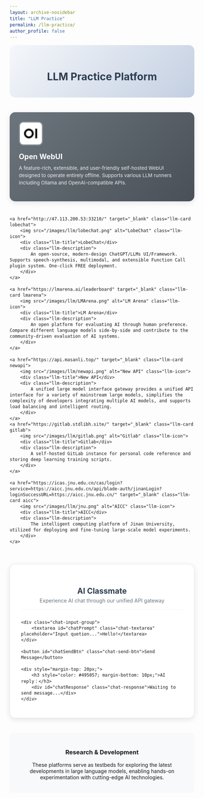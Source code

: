 ```yaml
---
layout: archive-nosidebar
title: "LLM Practice"
permalink: /llm-practice/
author_profile: false
---
```


<style>
.llm-container {
    display: grid;
    grid-template-columns: repeat(auto-fit, minmax(350px, 1fr));
    gap: 25px;
    margin: 30px 0;
}

.llm-card {
    background: linear-gradient(135deg, #667eea 0%, #764ba2 100%);
    border-radius: 15px;
    padding: 25px;
    color: white;
    text-decoration: none;
    transition: all 0.3s ease;
    box-shadow: 0 4px 15px rgba(0,0,0,0.1);
    position: relative;
    overflow: hidden;
}

.llm-card::before {
    content: '';
    position: absolute;
    top: 0;
    left: 0;
    right: 0;
    bottom: 0;
    background: rgba(255,255,255,0.1);
    opacity: 0;
    transition: opacity 0.3s ease;
}

.llm-card:hover {
    transform: translateY(-5px);
    box-shadow: 0 8px 25px rgba(0,0,0,0.2);
    text-decoration: none;
    color: white;
}

.llm-card:hover::before {
    opacity: 1;
}

.llm-icon {
    width: 60px;
    height: 60px;
    border-radius: 12px;
    margin-bottom: 15px;
    border: 3px solid rgba(255,255,255,0.2);
}

.llm-title {
    font-size: 1.4em;
    font-weight: bold;
    margin-bottom: 10px;
    color: white;
}

.llm-description {
    font-size: 0.95em;
    line-height: 1.5;
    margin-bottom: 15px;
    opacity: 0.9;
}

.llm-url {
    font-size: 0.85em;
    opacity: 0.8;
    font-family: monospace;
    background: rgba(255,255,255,0.1);
    padding: 5px 10px;
    border-radius: 5px;
    display: inline-block;
}

.openwebui {
    background: linear-gradient(135deg, #6c757d 0%, #495057 100%);
}

.lobechat {
    background: linear-gradient(135deg, #6c757d 0%, #495057 100%);
}

.lmarena {
    background: linear-gradient(135deg, #6c757d 0%, #495057 100%);
}

.newapi {
    background: linear-gradient(135deg, #6c757d 0%, #495057 100%);
}
.gitlab {
    background: linear-gradient(135deg, #6c757d 0%, #495057 100%);
}

.aicc {
    background: linear-gradient(135deg, #6c757d 0%, #495057 100%);
}

.page-header {
    text-align: center;
    margin-bottom: 40px;
    padding: 30px 0;
    background: linear-gradient(135deg, #f5f7fa 0%, #c3cfe2 100%);
    border-radius: 15px;
}

.page-header h1 {
    color: #2c3e50;
    margin-bottom: 10px;
}

.page-header p {
    color: #7f8c8d;
    font-size: 1.1em;
}

.chat-container {
    background: #ffffff;
    border-radius: 15px;
    padding: 30px;
    margin: 40px 0;
    box-shadow: 0 4px 15px rgba(0,0,0,0.1);
    border: 1px solid #e9ecef;
}

.chat-header {
    text-align: center;
    margin-bottom: 25px;
    padding-bottom: 15px;
    border-bottom: 2px solid #f8f9fa;
}

.chat-header h2 {
    color: #2c3e50;
    margin-bottom: 5px;
    font-size: 1.5em;
}

.chat-header p {
    color: #6c757d;
    margin: 0;
}

.chat-input-group {
    margin-bottom: 20px;
}

.chat-textarea {
    width: 100%;
    min-height: 120px;
    padding: 15px;
    border: 2px solid #e9ecef;
    border-radius: 10px;
    font-size: 14px;
    font-family: -apple-system, BlinkMacSystemFont, 'Segoe UI', Roboto, sans-serif;
    resize: vertical;
    transition: border-color 0.3s ease;
    box-sizing: border-box;
}

.chat-textarea:focus {
    outline: none;
    border-color: #495057;
    box-shadow: 0 0 0 3px rgba(73, 80, 87, 0.1);
}

.chat-send-btn {
    background: linear-gradient(135deg, #6c757d 0%, #495057 100%);
    color: white;
    border: none;
    padding: 12px 30px;
    border-radius: 8px;
    font-size: 14px;
    font-weight: 600;
    cursor: pointer;
    transition: all 0.3s ease;
    display: block;
    margin: 0 auto;
}

.chat-send-btn:hover {
    transform: translateY(-2px);
    box-shadow: 0 4px 12px rgba(73, 80, 87, 0.3);
}

.chat-send-btn:disabled {
    background: #adb5bd;
    cursor: not-allowed;
    transform: none;
    box-shadow: none;
}

.chat-response {
    background: #f8f9fa;
    border: 1px solid #e9ecef;
    border-radius: 10px;
    padding: 20px;
    min-height: 100px;
    font-family: -apple-system, BlinkMacSystemFont, 'Segoe UI', Roboto, sans-serif;
    font-size: 14px;
    line-height: 1.6;
    color: #495057;
    white-space: pre-wrap;
    word-wrap: break-word;
}

.chat-response.loading {
    background: linear-gradient(90deg, #f8f9fa 25%, #e9ecef 50%, #f8f9fa 75%);
    background-size: 200% 100%;
    animation: loading 1.5s infinite;
}

@keyframes loading {
    0% { background-position: 200% 0; }
    100% { background-position: -200% 0; }
}

.chat-response.error {
    background: #f8d7da;
    border-color: #f5c6cb;
    color: #721c24;
}
</style>

<div class="page-header">
    <h1>LLM Practice Platform</h1>

</div>



<div class="llm-container">
    <a href="http://47.113.200.53:33005/" target="_blank" class="llm-card openwebui">
        <img src="/images/llm/openwebui.png" alt="Open WebUI" class="llm-icon">
        <div class="llm-title">Open WebUI</div>
        <div class="llm-description">
            A feature-rich, extensible, and user-friendly self-hosted WebUI designed to operate entirely offline. Supports various LLM runners including Ollama and OpenAI-compatible APIs.
        </div>
    </a>

    <a href="http://47.113.200.53:33210/" target="_blank" class="llm-card lobechat">
        <img src="/images/llm/lobechat.png" alt="LobeChat" class="llm-icon">
        <div class="llm-title">LobeChat</div>
        <div class="llm-description">
            An open-source, modern-design ChatGPT/LLMs UI/Framework. Supports speech-synthesis, multimodal, and extensible Function Call plugin system. One-click FREE deployment.
        </div>
    </a>

    <a href="https://lmarena.ai/leaderboard" target="_blank" class="llm-card lmarena">
        <img src="/images/llm/LMArena.png" alt="LM Arena" class="llm-icon">
        <div class="llm-title">LM Arena</div>
        <div class="llm-description">
            An open platform for evaluating AI through human preference. Compare different language models side-by-side and contribute to the community-driven evaluation of AI systems.
        </div>
    </a>

    <a href="https://api.masanli.top/" target="_blank" class="llm-card newapi">
        <img src="/images/llm/newapi.png" alt="New API" class="llm-icon">
        <div class="llm-title">New API</div>
        <div class="llm-description">
            A unified large model interface gateway provides a unified API interface for a variety of mainstream large models, simplifies the complexity of developers integrating multiple AI models, and supports load balancing and intelligent routing.
        </div>
    </a>
    <a href="https://gitlab.stdlibh.site/" target="_blank" class="llm-card gitlab">
        <img src="/images/llm/gitlab.png" alt="Gitlab" class="llm-icon">
        <div class="llm-title">Gitlab</div>
        <div class="llm-description">
            A self-hosted GitLab instance for personal code reference and storing deep learning training scripts.
        </div>
    </a>

    <a href="https://icas.jnu.edu.cn/cas/login?service=https://aicc.jnu.edu.cn/api/blade-auth/jinanLogin?loginSuccessURL=https://aicc.jnu.edu.cn/" target="_blank" class="llm-card aicc">
        <img src="/images/llm/jnu.png" alt="AICC" class="llm-icon">
        <div class="llm-title">AICC</div>
        <div class="llm-description">
            The intelligent computing platform of Jinan University, utilized for deploying and fine-tuning large-scale model experiments.
        </div>
    </a>
</div>

<!-- AI Chat Interface -->
<div class="chat-container">
    <div class="chat-header">
        <h2>AI Classmate</h2>
        <p>Experience AI chat through our unified API gateway</p>
    </div>
    
    <div class="chat-input-group">
        <textarea id="chatPrompt" class="chat-textarea" placeholder="Input quetion...">Hello!</textarea>
    </div>
    
    <button id="chatSendBtn" class="chat-send-btn">Send Message</button>
    
    <div style="margin-top: 20px;">
        <h3 style="color: #495057; margin-bottom: 10px;">AI reply：</h3>
        <div id="chatResponse" class="chat-response">Waiting to send message...</div>
    </div>
    
    
</div>

<script>
const CHAT_API_URL = "https://api.masanli.top/v1/chat/completions";
const CHAT_API_KEY = "sk-hSOhO1abExLakY8DHt7ES19L8OBTEoS9LPP9tAvJqNUwnnsb";

document.getElementById("chatSendBtn").addEventListener("click", async () => {
    const prompt = document.getElementById("chatPrompt").value.trim();
    const responseDiv = document.getElementById("chatResponse");
    const sendBtn = document.getElementById("chatSendBtn");
    
    if (!prompt) {
        responseDiv.textContent = "请输入消息后再发送";
        responseDiv.className = "chat-response error";
        return;
    }
    
    // 设置加载状态
    responseDiv.textContent = "正在思考中...";
    responseDiv.className = "chat-response loading";
    sendBtn.disabled = true;
    sendBtn.textContent = "发送中...";

    try {
        // 使用与您成功代码相同的请求格式
        const res = await fetch(CHAT_API_URL, {
            method: "POST",
            headers: {
                "Content-Type": "application/json",
                "Authorization": `Bearer ${CHAT_API_KEY}`
            },
            body: JSON.stringify({
                model: "gemini-2.5-flash",
                messages: [
                    { role: "system", content: "You are a helpful assistant." },
                    { role: "user", content: prompt }
                ]
            })
        });

        if (!res.ok) {
            const errText = await res.text();
            throw new Error(`状态 ${res.status}: ${errText}`);
        }

        const data = await res.json();
        const reply = data.choices?.[0]?.message?.content;
        
        if (reply) {
            responseDiv.textContent = reply;
            responseDiv.className = "chat-response";
        } else {
            responseDiv.textContent = "未收到有效响应";
            responseDiv.className = "chat-response error";
        }
    } catch (err) {
        console.error("请求错误:", err);
        
        // 根据错误类型提供不同的提示
        if (err.message.includes('Failed to fetch') || err.name === 'TypeError') {
            responseDiv.textContent = `网络请求失败：CORS跨域限制\n\n原因：从 ${window.location.hostname} 访问 api.masanli.top 被浏览器阻止\n\n解决方案：\n1. 点击下方按钮直接访问 New API 网站\n2. 如果是开发者，可以尝试安装CORS浏览器扩展`;
        } else {
            responseDiv.textContent = "请求失败：" + err.message;
        }
        responseDiv.className = "chat-response error";
    } finally {
        // 恢复按钮状态
        sendBtn.disabled = false;
        sendBtn.textContent = "发送消息";
    }
});

// 支持回车键发送
document.getElementById("chatPrompt").addEventListener("keydown", (e) => {
    if (e.key === "Enter" && e.ctrlKey) {
        document.getElementById("chatSendBtn").click();
    }
});

// 页面加载时检测CORS支持
window.addEventListener('load', () => {
    console.log(`当前访问域名: ${window.location.hostname}`);
    console.log(`目标API域名: api.masanli.top`);
    console.log(`协议: ${window.location.protocol}`);
    
    if (window.location.protocol === 'file:') {
        console.log('本地文件访问 - CORS限制较少');
    } else {
        console.log('网站访问 - 受CORS策略限制');
    }
});
</script>



<div style="text-align: center; margin-top: 40px; padding: 20px; background-color: #f8f9fa; border-radius: 10px;">
    <h3>Research & Development</h3>
    <p>These platforms serve as testbeds for exploring the latest developments in large language models, enabling hands-on experimentation with cutting-edge AI technologies.</p>
</div>
